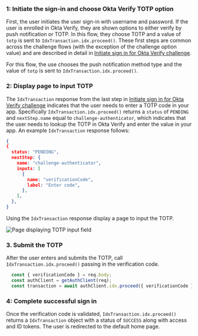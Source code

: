 ### 1: Initiate the sign-in and choose Okta Verify TOTP option

First, the user initiates the user sign-in with username and password. If the user is enrolled in Okta Verify, they are shown options to either verify by push notification or TOTP. In this flow, they choose TOTP and a value of `totp` is sent to
`IdxTransaction.idx.proceed()`. These first steps are common across the challenge flows (with the exception of the challenge option value) and are described in detail in [Initiate sign in for Okta Verify challenge](#_1-initiate-use-case-requiring-authentication).

For this flow, the use chooses the push notification method type and the value of `totp` is sent to `IdxTransaction.idx.proceed()`.

### 2: Display page to input TOTP

The `IdxTransaction` response from the last step in [Initiate sign in for Okta Verify challenge](#_1-initiate-use-case-requiring-authentication) indicates that the user needs to enter a TOTP code in your app. Specifically `IdxTransaction.idx.proceed()` returns a `status` of `PENDING` and `nextStep.name` equal to `challenge-authenticator`, which indicates that the user needs to lookup the TOTP in Okta Verify and enter the value in your app.  An example `IdxTransaction` response follows:

```json
{
{
  status: "PENDING",
  nextStep: {
    name: "challenge-authenticator",
    inputs: [
      {
        name: "verificationCode",
        label: "Enter code",
      },
    ],
  },
}
```

Using the `IdxTransaction` response display a page to input the TOTP.

<div class="common-image-format">

![Page displaying TOTP input field](/img/authenticators/authenticators-oktaverify-challenge-otp.png)

</div>


### 3. Submit the TOTP

After the user enters and submits the TOTP, call `IdxTransaction.idx.proceed()` passing in the verification code.

```javascript
  const { verificationCode } = req.body;
  const authClient = getAuthClient(req);
  const transaction = await authClient.idx.proceed({ verificationCode });
```

### 4: Complete successful sign in

Once the verification code is validated, `IdxTransaction.idx.proceed()` returns a `IdxTransaction` object with a status of `SUCCESS` along with access and ID tokens. The user is redirected to the default home page.
